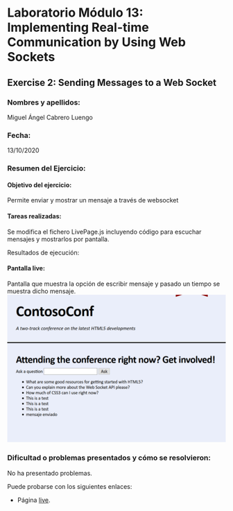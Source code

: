﻿# Laboratorio Módulo 13: Implementing Real-time Communication by Using Web Sockets
## Exercise 2: Sending Messages to a Web Socket
### Nombres y apellidos:
Miguel Ángel Cabrero Luengo
### Fecha:
13/10/2020
### Resumen del Ejercicio:

#### Objetivo del ejercicio:
Permite enviar y mostrar un mensaje a través de websocket

#### Tareas realizadas:

Se modifica el fichero  LivePage.js incluyendo código para escuchar mensajes y mostrarlos por pantalla.

Resultados de ejecución:

#### Pantalla live:
Pantalla que muestra la opción de escribir mensaje y pasado un tiempo se muestra dicho mensaje.
<img src="images/01.png">

### Dificultad o problemas presentados y cómo se resolvieron:
No ha presentado problemas.


Puede probarse con los siguientes enlaces:

- Página <a href="live.htm" target="_blank">live</a>.